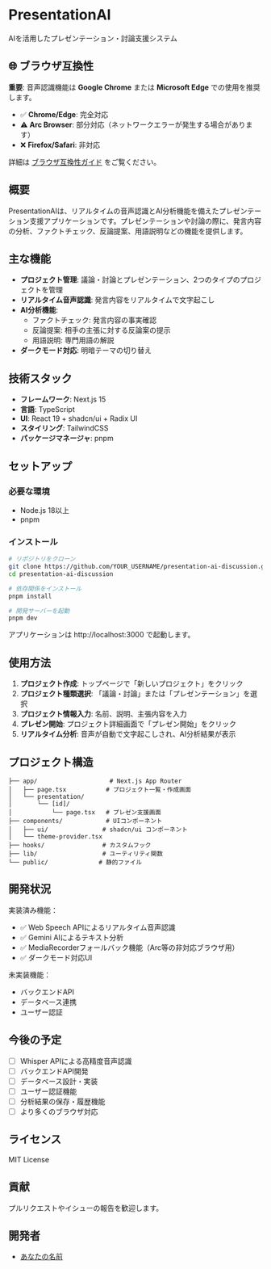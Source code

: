 # PresentationAI

AIを活用したプレゼンテーション・討論支援システム

## 🌐 ブラウザ互換性

**重要**: 音声認識機能は **Google Chrome** または **Microsoft Edge** での使用を推奨します。

- ✅ **Chrome/Edge**: 完全対応
- ⚠️ **Arc Browser**: 部分対応（ネットワークエラーが発生する場合があります）
- ❌ **Firefox/Safari**: 非対応

詳細は [ブラウザ互換性ガイド](./docs/BROWSER_COMPATIBILITY.md) をご覧ください。

## 概要

PresentationAIは、リアルタイムの音声認識とAI分析機能を備えたプレゼンテーション支援アプリケーションです。プレゼンテーションや討論の際に、発言内容の分析、ファクトチェック、反論提案、用語説明などの機能を提供します。

## 主な機能

- **プロジェクト管理**: 議論・討論とプレゼンテーション、2つのタイプのプロジェクトを管理
- **リアルタイム音声認識**: 発言内容をリアルタイムで文字起こし
- **AI分析機能**:
  - ファクトチェック: 発言内容の事実確認
  - 反論提案: 相手の主張に対する反論案の提示
  - 用語説明: 専門用語の解説
- **ダークモード対応**: 明暗テーマの切り替え

## 技術スタック

- **フレームワーク**: Next.js 15
- **言語**: TypeScript
- **UI**: React 19 + shadcn/ui + Radix UI
- **スタイリング**: TailwindCSS
- **パッケージマネージャ**: pnpm

## セットアップ

### 必要な環境

- Node.js 18以上
- pnpm

### インストール

```bash
# リポジトリをクローン
git clone https://github.com/YOUR_USERNAME/presentation-ai-discussion.git
cd presentation-ai-discussion

# 依存関係をインストール
pnpm install

# 開発サーバーを起動
pnpm dev
```

アプリケーションは http://localhost:3000 で起動します。

## 使用方法

1. **プロジェクト作成**: トップページで「新しいプロジェクト」をクリック
2. **プロジェクト種類選択**: 「議論・討論」または「プレゼンテーション」を選択
3. **プロジェクト情報入力**: 名前、説明、主張内容を入力
4. **プレゼン開始**: プロジェクト詳細画面で「プレゼン開始」をクリック
5. **リアルタイム分析**: 音声が自動で文字起こしされ、AI分析結果が表示

## プロジェクト構造

```
├── app/                    # Next.js App Router
│   ├── page.tsx           # プロジェクト一覧・作成画面
│   └── presentation/
│       └── [id]/
│           └── page.tsx   # プレゼン支援画面
├── components/            # UIコンポーネント
│   ├── ui/               # shadcn/ui コンポーネント
│   └── theme-provider.tsx
├── hooks/                # カスタムフック
├── lib/                  # ユーティリティ関数
└── public/              # 静的ファイル
```

## 開発状況

実装済み機能：

- ✅ Web Speech APIによるリアルタイム音声認識
- ✅ Gemini AIによるテキスト分析
- ✅ MediaRecorderフォールバック機能（Arc等の非対応ブラウザ用）
- ✅ ダークモード対応UI

未実装機能：

- バックエンドAPI
- データベース連携
- ユーザー認証

## 今後の予定

- [ ] Whisper APIによる高精度音声認識
- [ ] バックエンドAPI開発
- [ ] データベース設計・実装
- [ ] ユーザー認証機能
- [ ] 分析結果の保存・履歴機能
- [ ] より多くのブラウザ対応

## ライセンス

MIT License

## 貢献

プルリクエストやイシューの報告を歓迎します。

## 開発者

- [あなたの名前](https://github.com/YOUR_USERNAME)